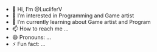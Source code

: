 - 👋 Hi, I’m @LuciiferV
- 👀 I’m interested in Programming and Game artist
- 🌱 I’m currently learning about Game artist and Program
- 📫 How to reach me ...
- 😄 Pronouns: ...
- ⚡ Fun fact: ...

<!---
LuciiferV/LuciiferV is a ✨ special ✨ repository because its `README.md` (this file) appears on your GitHub profile.
You can click the Preview link to take a look at your changes.
--->

